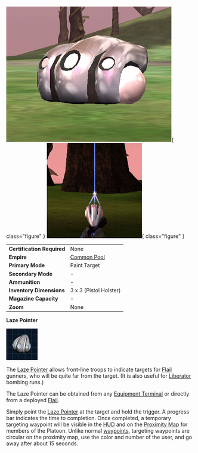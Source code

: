 ![](../images/Laze_Pointer.jpg){ class="figure" }
![](../images/Laze_powered.jpg){ class="figure" }

|                            |                                              |
| -------------------------- | -------------------------------------------- |
| **Certification Required** | None                                         |
| **Empire**                 | [Common Pool](../terminology/Common_Pool.md) |
| **Primary Mode**           | Paint Target                                 |
| **Secondary Mode**         | \-                                           |
| **Ammunition**             | \-                                           |
| **Inventory Dimensions**   | 3 x 3 (Pistol Holster)                       |
| **Magazine Capacity**      | \-                                           |
| **Zoom**                   | None                                         |

**Laze Pointer**

![image:Laze-Icon.jpg](../images/Laze-Icon.jpg)

The [Laze Pointer](Laze_Pointer.md) allows front-line troops to indicate targets
for [Flail](../vehicles/Flail.md) gunners, who will be quite far from the target.
(It is also useful for [Liberator](../vehicles/Liberator.md) bombing runs.)

The Laze Pointer can be obtained from any
[Equipment Terminal](../items/Equipment_Terminal.md) or directly from a deployed
[Flail](../vehicles/Flail.md).

Simply point the [Laze Pointer](Laze_Pointer.md) at the target and hold the
trigger. A progress bar indicates the time to completion. Once completed, a
temporary targeting waypoint will be visible in the
[HUD](../etc/Heads-up_Display.md) and on the
[Proximity Map](../terminology/Proximity_Map.md) for members of the Platoon.
Unlike normal [waypoints](../terminology/Waypoint.md), targeting waypoints are
circular on the proximity map, use the color and number of the user, and go away
after about 15 seconds.

